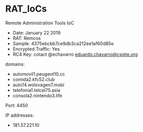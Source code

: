 # RAT_IoCs
Remote Administration Tools IoC

* Date: January 22 2019
* RAT: Remcos
* Sample: 4375ebcbb7ce9db3ca212ee1af60d85e
* Encrypted Traffic: Yes
* RC4 Key: cotact @echavarro eduardo.chavarro@csiete.org

domains:
- automovil1.peugeot10.cc
- comida2.kfc52.club
- auto14.wolsvagen7.mobi
- telefonia1.telcel75.asia
- consola2.nintendo3.life

Port: 4450

IP addresses:
- 181.57.221.10
